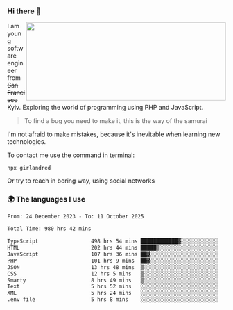 ### Hi there 👋  

<img align='right' src="https://github-readme-stats.vercel.app/api?username=girlandred&count_private=true&show_icons=true&include_all_commits=true&hide_rank=true&hide_title=true&theme=buefy&card_width=300" width=460 height=180>


I am young software engineer from ~~San Francisco~~ Kyiv. Exploring the world of programming using PHP and JavaScript.


> To find a bug you need to make it, this is the way of the samurai



I'm not afraid to make mistakes, because it's inevitable when learning new technologies.

To contact me use the command in terminal:

```
npx girlandred
```

Or try to reach in boring way, using social networks


### 🌍 The languages I use

<!--START_SECTION:waka-->

```txt
From: 24 December 2023 - To: 11 October 2025

Total Time: 980 hrs 42 mins

TypeScript                 498 hrs 54 mins ████████████▓░░░░░░░░░░░░   50.86 %
HTML                       202 hrs 44 mins █████▒░░░░░░░░░░░░░░░░░░░   20.67 %
JavaScript                 107 hrs 36 mins ██▓░░░░░░░░░░░░░░░░░░░░░░   10.97 %
PHP                        101 hrs 9 mins  ██▓░░░░░░░░░░░░░░░░░░░░░░   10.31 %
JSON                       13 hrs 48 mins  ▒░░░░░░░░░░░░░░░░░░░░░░░░   01.41 %
CSS                        12 hrs 5 mins   ▒░░░░░░░░░░░░░░░░░░░░░░░░   01.23 %
Smarty                     8 hrs 49 mins   ▒░░░░░░░░░░░░░░░░░░░░░░░░   00.90 %
Text                       5 hrs 52 mins   ░░░░░░░░░░░░░░░░░░░░░░░░░   00.60 %
XML                        5 hrs 24 mins   ░░░░░░░░░░░░░░░░░░░░░░░░░   00.55 %
.env file                  5 hrs 8 mins    ░░░░░░░░░░░░░░░░░░░░░░░░░   00.52 %
```

<!--END_SECTION:waka-->
